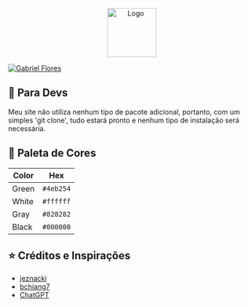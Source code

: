 <div align="center">
  <a href="https://www.gabriel-flores.dev/">
     <img alt="Logo" src="https://github.com/GabrielFlores8227/my-portfolio/blob/main/assets/images/icon/green-icon.png" width="100" />
  </a>
</div>

[![Gabriel Flores](https://raw.githubusercontent.com/GabrielFlores8227/my-portfolio/main/assets/images/banners/banner%201.png)](https://www.gabriel-flores.dev/)

## 🚨 Para Devs

Meu site não utiliza nenhum tipo de pacote adicional, portanto, com um simples 'git clone', tudo estará pronto e nenhum tipo de 
instalação será necessária.

## 🎨 Paleta de Cores

| Color          | Hex                                                                |
| -------------- | ------------------------------------------------------------------ |
| Green          | `#4eb254` |
| White          | `#ffffff` |
| Gray           | `#828282` |
| Black          | `#000000` |

## ⭐ Créditos e Inspirações

<ul>
   <li>
      <a target="_blank" href="https://github.com/jeznacki/">
        jeznacki
      </a>
  </li>
  <li>
      <a target="_blank" href="https://github.com/bchiang7">
        bchiang7
      </a>
  </li>
   <li>
      <a target="_blank" href="https://openai.com/blog/chatgpt">
        ChatGPT
      </a>
  </li>
</ul>
